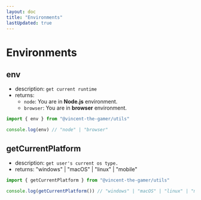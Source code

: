 ```yaml
---
layout: doc
title: "Environments"
lastUpdated: true
---
```

# Environments

## env
- description: `get current runtime`
- returns: 
    - `node`: You are in **Node.js** environment.
    - `browser`: You are in **browser** environment.

```ts twoslash
import { env } from "@vincent-the-gamer/utils"

console.log(env) // "node" | "browser"
```

## getCurrentPlatform
- description: `get user's current os type.`
- returns: "windows" | "macOS" | "linux" | "mobile"

```ts twoslash
import { getCurrentPlatform } from "@vincent-the-gamer/utils"

console.log(getCurrentPlatform()) // "windows" | "macOS" | "linux" | "mobile"
```
